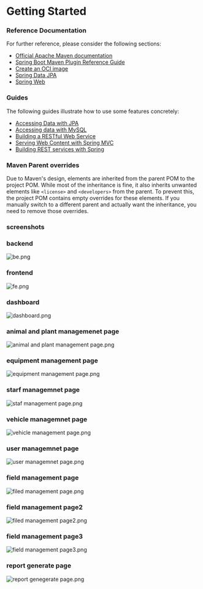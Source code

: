 # Getting Started

### Reference Documentation

For further reference, please consider the following sections:

* [Official Apache Maven documentation](https://maven.apache.org/guides/index.html)
* [Spring Boot Maven Plugin Reference Guide](https://docs.spring.io/spring-boot/3.3.5/maven-plugin)
* [Create an OCI image](https://docs.spring.io/spring-boot/3.3.5/maven-plugin/build-image.html)
* [Spring Data JPA](https://docs.spring.io/spring-boot/3.3.5/reference/data/sql.html#data.sql.jpa-and-spring-data)
* [Spring Web](https://docs.spring.io/spring-boot/3.3.5/reference/web/servlet.html)

### Guides

The following guides illustrate how to use some features concretely:

* [Accessing Data with JPA](https://spring.io/guides/gs/accessing-data-jpa/)
* [Accessing data with MySQL](https://spring.io/guides/gs/accessing-data-mysql/)
* [Building a RESTful Web Service](https://spring.io/guides/gs/rest-service/)
* [Serving Web Content with Spring MVC](https://spring.io/guides/gs/serving-web-content/)
* [Building REST services with Spring](https://spring.io/guides/tutorials/rest/)

### Maven Parent overrides

Due to Maven's design, elements are inherited from the parent POM to the project POM.
While most of the inheritance is fine, it also inherits unwanted elements like `<license>` and `<developers>` from the
parent.
To prevent this, the project POM contains empty overrides for these elements.
If you manually switch to a different parent and actually want the inheritance, you need to remove those overrides.


### screenshots

### backend
![be.png](src%2Fscreenshots%2Fbe.png)

### frontend
![fe.png](src%2Fscreenshots%2Ffe.png)

### dashboard
![dashboard.png](src%2Fscreenshots%2Fdashboard.png)

### animal and plant managemenet page
![animal and plant management page.png](src%2Fscreenshots%2Fanimal%20and%20plant%20management%20page.png)

### equipment management page
![equipment management page.png](src%2Fscreenshots%2Fequipment%20management%20page.png)

### starf managemnet page

![staf management page.png](src%2Fscreenshots%2Fstaf%20management%20page.png)

### vehicle managemnet page

![vehicle management page.png](src%2Fscreenshots%2Fvehicle%20management%20page.png)

### user managemnet page

![user managemnet page.png](src%2Fscreenshots%2Fuser%20managemnet%20page.png)

### field management page
![filed management page.png](src%2Fscreenshots%2Ffiled%20management%20page.png)

### field management page2
![filed management page2.png](src%2Fscreenshots%2Ffiled%20management%20page2.png)

### field management page3
![field management page3.png](src%2Fscreenshots%2Ffield%20management%20page3.png)

### report generate page
![report genegerate page.png](src%2Fscreenshots%2Freport%20genegerate%20page.png)









